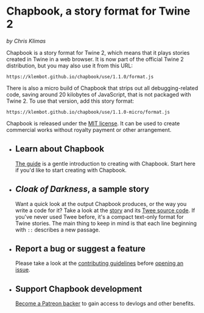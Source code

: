 # Chapbook, a story format for Twine 2

_by Chris Klimas_

Chapbook is a story format for Twine 2, which means that it plays stories created in Twine in a web browser. It is now part of the official Twine 2 distribution, but you may also use it from this URL:

`https://klembot.github.io/chapbook/use/1.1.0/format.js`

There is also a micro build of Chapbook that strips out all debugging-related code, saving around 20 kilobytes of JavaScript, that is not packaged with Twine 2. To use that version, add this story format:

`https://klembot.github.io/chapbook/use/1.1.0-micro/format.js`

Chapbook is released under the [MIT license](https://en.wikipedia.org/wiki/MIT_License). It can be used to create commercial works without royalty payment or other arrangement.

-   ## Learn about Chapbook

    [The guide](https://klembot.github.io/chapbook/guide/) is a gentle introduction to creating with Chapbook. Start here if you'd like to start creating with Chapbook.

-   ## _Cloak of Darkness_, a sample story 
    Want a quick look at the output Chapbook produces, or the way you write a code for it? Take a look at the [story](https://klembot.github.io/chapbook/examples/cloak-of-darkness.html) and its [Twee source code](https://klembot.github.io/chapbook/examples/cloak-of-darkness.txt). If you've never used Twee before, it's a compact text-only format for Twine stories. The main thing to keep in mind is that each line beginning with `::` describes a new passage.

-   ## Report a bug or suggest a feature
    Please take a look at the [contributing guidelines](https://github.com/klembot/chapbook/blob/develop/CONTRIBUTING.md) before [opening an issue](https://github.com/klembot/chapbook/issues).

-	## Support Chapbook development
	[Become a Patreon backer](https://patreon.com/klembot) to gain access to devlogs and other benefits.
